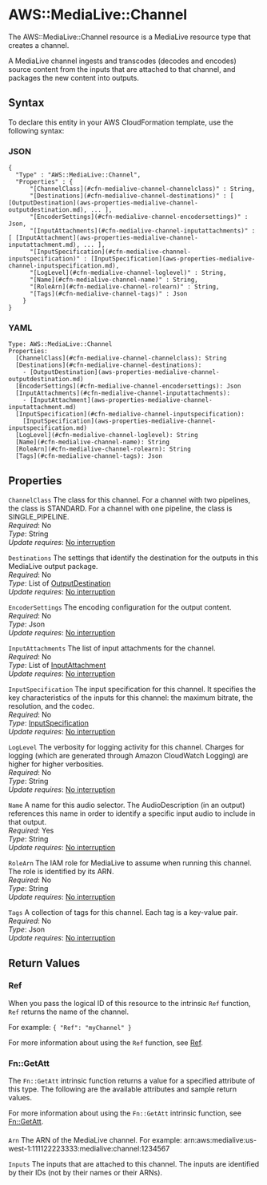 # AWS::MediaLive::Channel<a name="aws-resource-medialive-channel"></a>

The AWS::MediaLive::Channel resource is a MediaLive resource type that creates a channel\.

A MediaLive channel ingests and transcodes \(decodes and encodes\) source content from the inputs that are attached to that channel, and packages the new content into outputs\. 

## Syntax<a name="aws-resource-medialive-channel-syntax"></a>

To declare this entity in your AWS CloudFormation template, use the following syntax:

### JSON<a name="aws-resource-medialive-channel-syntax.json"></a>

```
{
  "Type" : "AWS::MediaLive::Channel",
  "Properties" : {
      "[ChannelClass](#cfn-medialive-channel-channelclass)" : String,
      "[Destinations](#cfn-medialive-channel-destinations)" : [ [OutputDestination](aws-properties-medialive-channel-outputdestination.md), ... ],
      "[EncoderSettings](#cfn-medialive-channel-encodersettings)" : Json,
      "[InputAttachments](#cfn-medialive-channel-inputattachments)" : [ [InputAttachment](aws-properties-medialive-channel-inputattachment.md), ... ],
      "[InputSpecification](#cfn-medialive-channel-inputspecification)" : [InputSpecification](aws-properties-medialive-channel-inputspecification.md),
      "[LogLevel](#cfn-medialive-channel-loglevel)" : String,
      "[Name](#cfn-medialive-channel-name)" : String,
      "[RoleArn](#cfn-medialive-channel-rolearn)" : String,
      "[Tags](#cfn-medialive-channel-tags)" : Json
    }
}
```

### YAML<a name="aws-resource-medialive-channel-syntax.yaml"></a>

```
Type: AWS::MediaLive::Channel
Properties: 
  [ChannelClass](#cfn-medialive-channel-channelclass): String
  [Destinations](#cfn-medialive-channel-destinations): 
    - [OutputDestination](aws-properties-medialive-channel-outputdestination.md)
  [EncoderSettings](#cfn-medialive-channel-encodersettings): Json
  [InputAttachments](#cfn-medialive-channel-inputattachments): 
    - [InputAttachment](aws-properties-medialive-channel-inputattachment.md)
  [InputSpecification](#cfn-medialive-channel-inputspecification): 
    [InputSpecification](aws-properties-medialive-channel-inputspecification.md)
  [LogLevel](#cfn-medialive-channel-loglevel): String
  [Name](#cfn-medialive-channel-name): String
  [RoleArn](#cfn-medialive-channel-rolearn): String
  [Tags](#cfn-medialive-channel-tags): Json
```

## Properties<a name="aws-resource-medialive-channel-properties"></a>

`ChannelClass`  <a name="cfn-medialive-channel-channelclass"></a>
The class for this channel\. For a channel with two pipelines, the class is STANDARD\. For a channel with one pipeline, the class is SINGLE\_PIPELINE\.  
*Required*: No  
*Type*: String  
*Update requires*: [No interruption](https://docs.aws.amazon.com/AWSCloudFormation/latest/UserGuide/using-cfn-updating-stacks-update-behaviors.html#update-no-interrupt)

`Destinations`  <a name="cfn-medialive-channel-destinations"></a>
The settings that identify the destination for the outputs in this MediaLive output package\.  
*Required*: No  
*Type*: List of [OutputDestination](aws-properties-medialive-channel-outputdestination.md)  
*Update requires*: [No interruption](https://docs.aws.amazon.com/AWSCloudFormation/latest/UserGuide/using-cfn-updating-stacks-update-behaviors.html#update-no-interrupt)

`EncoderSettings`  <a name="cfn-medialive-channel-encodersettings"></a>
The encoding configuration for the output content\.  
*Required*: No  
*Type*: Json  
*Update requires*: [No interruption](https://docs.aws.amazon.com/AWSCloudFormation/latest/UserGuide/using-cfn-updating-stacks-update-behaviors.html#update-no-interrupt)

`InputAttachments`  <a name="cfn-medialive-channel-inputattachments"></a>
The list of input attachments for the channel\.  
*Required*: No  
*Type*: List of [InputAttachment](aws-properties-medialive-channel-inputattachment.md)  
*Update requires*: [No interruption](https://docs.aws.amazon.com/AWSCloudFormation/latest/UserGuide/using-cfn-updating-stacks-update-behaviors.html#update-no-interrupt)

`InputSpecification`  <a name="cfn-medialive-channel-inputspecification"></a>
The input specification for this channel\. It specifies the key characteristics of the inputs for this channel: the maximum bitrate, the resolution, and the codec\.   
*Required*: No  
*Type*: [InputSpecification](aws-properties-medialive-channel-inputspecification.md)  
*Update requires*: [No interruption](https://docs.aws.amazon.com/AWSCloudFormation/latest/UserGuide/using-cfn-updating-stacks-update-behaviors.html#update-no-interrupt)

`LogLevel`  <a name="cfn-medialive-channel-loglevel"></a>
The verbosity for logging activity for this channel\. Charges for logging \(which are generated through Amazon CloudWatch Logging\) are higher for higher verbosities\.   
*Required*: No  
*Type*: String  
*Update requires*: [No interruption](https://docs.aws.amazon.com/AWSCloudFormation/latest/UserGuide/using-cfn-updating-stacks-update-behaviors.html#update-no-interrupt)

`Name`  <a name="cfn-medialive-channel-name"></a>
A name for this audio selector\. The AudioDescription \(in an output\) references this name in order to identify a specific input audio to include in that output\.  
*Required*: Yes  
*Type*: String  
*Update requires*: [No interruption](https://docs.aws.amazon.com/AWSCloudFormation/latest/UserGuide/using-cfn-updating-stacks-update-behaviors.html#update-no-interrupt)

`RoleArn`  <a name="cfn-medialive-channel-rolearn"></a>
The IAM role for MediaLive to assume when running this channel\. The role is identified by its ARN\.   
*Required*: No  
*Type*: String  
*Update requires*: [No interruption](https://docs.aws.amazon.com/AWSCloudFormation/latest/UserGuide/using-cfn-updating-stacks-update-behaviors.html#update-no-interrupt)

`Tags`  <a name="cfn-medialive-channel-tags"></a>
A collection of tags for this channel\. Each tag is a key\-value pair\.  
*Required*: No  
*Type*: Json  
*Update requires*: [No interruption](https://docs.aws.amazon.com/AWSCloudFormation/latest/UserGuide/using-cfn-updating-stacks-update-behaviors.html#update-no-interrupt)

## Return Values<a name="aws-resource-medialive-channel-return-values"></a>

### Ref<a name="aws-resource-medialive-channel-return-values-ref"></a>

When you pass the logical ID of this resource to the intrinsic `Ref` function, `Ref` returns the name of the channel\.

For example: `{ "Ref": "myChannel" }`

For more information about using the `Ref` function, see [Ref](https://docs.aws.amazon.com/AWSCloudFormation/latest/UserGuide/intrinsic-function-reference-ref.html)\.

### Fn::GetAtt<a name="aws-resource-medialive-channel-return-values-fn--getatt"></a>

The `Fn::GetAtt` intrinsic function returns a value for a specified attribute of this type\. The following are the available attributes and sample return values\.

For more information about using the `Fn::GetAtt` intrinsic function, see [Fn::GetAtt](https://docs.aws.amazon.com/AWSCloudFormation/latest/UserGuide/intrinsic-function-reference-getatt.html)\.

#### <a name="aws-resource-medialive-channel-return-values-fn--getatt-fn--getatt"></a>

`Arn`  <a name="Arn-fn::getatt"></a>
The ARN of the MediaLive channel\. For example: arn:aws:medialive:us\-west\-1:111122223333:medialive:channel:1234567

`Inputs`  <a name="Inputs-fn::getatt"></a>
The inputs that are attached to this channel\. The inputs are identified by their IDs \(not by their names or their ARNs\)\.
